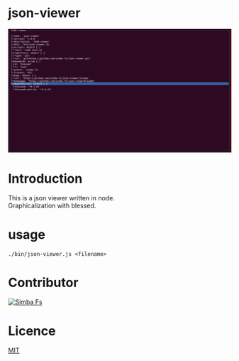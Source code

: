 # json-viewer
![img](./example.png)  
# Introduction
This is a json viewer written in node.  
Graphicalization with blessed.

# usage
```
./bin/json-viewer.js <filename>
```

# Contributor
[![Simba Fs](https://avatars1.githubusercontent.com/u/39305460?s=46&v=4)](https://github.com/simba-fs)

# Licence
[MIT](./LICENSE)
